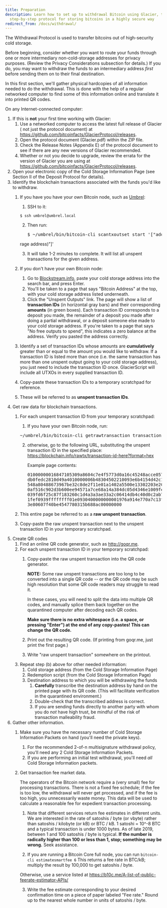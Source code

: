 ```yaml
---
title: Preparation
description: Learn how to set up to withdrawal Bitcoin using Glacier, the
  step-by-step protocol for storing bitcoins in a highly secure way
redirect_from: /docs/withdrawal/
---
```


The Withdrawal Protocol is used to transfer bitcoins out of high-security
cold storage.

Before beginning, consider whether you want to route your funds through one or
more intermediary non-cold-storage addresses for privacy purposes. (Review the
Privacy Considerations subsection for details.) If you do, you may want to
withdraw the funds to an intermediary address *first* before sending them on to
their final destination.

In this first section, we'll gather physical hardcopies of all information
needed to do the withdrawal. This is done with the help of a regular networked
computer to find some of this information online and translate it into printed
QR codes.

On any Internet-connected computer:

1. If this is **not** your first time working with Glacier:
    1. Use a networked computer to access the latest full release of Glacier (
    not just the protocol document) at <https://github.com/bitcoinfacts/GlacierProtocol/releases>.
    2. Open the protocol document (Glacier.pdf) within the ZIP file.
    3. Check the Release Notes (Appendix E) of the protocol document to see if
    there are any new versions of Glacier recommended.
    4. Whether or not you decide to upgrade, review the errata for the version
    of Glacier you are using at <https://github.com/bitcoinfacts/GlacierProtocol/releases>.
2. Open your electronic copy of the
<span class="warning">Cold Storage Information Page</span>
(see Section II of the Deposit Protocol for details).
3. Identify the blockchain transactions associated with the funds you'd like
to withdraw.  
    1. If you have you have your own Bitcoin node, such as [Umbrel](https://getumbrel.com/):  
        1. SSH to it:
        ```
        $ ssh umbrel@umbrel.local
        ```

        2. Then run:  
            <pre>$ ~/umbrel/bin/bitcoin-cli scantxoutset start '["addr(<span class="warning">cold sto
        rage address</span>)"]'</pre>

        3. It will take 1-2 minutes to complete. It will list all unspent transactions for the given address.
    2. If you don't have your own Bitcoin node:
        1. Go to [Blockstream.info](https://blockstream.info/), paste your
        <span class="warning">cold storage address</span> into the search bar,
        and press Enter.
        2. You'll be taken to a page that says "Bitcoin Address" at the top, with
        your <span class="warning">cold storage address</span> listed underneath.
        3. Click the "Unspent Outputs" link. The page will show a list of
        **<span class="warning">transaction IDs</span>**
        (in horizontal gray bars) and their corresponding **amounts** (in green boxes).
        Each <span class="warning">transaction ID</span> corresponds to a deposit
        you made, the remainder of a deposit you made after doing a partial
        withdrawal, or a deposit someone else made to your cold storage address.
        If you're taken to a page that says "No free outputs to spend", this
        indicates a zero balance at the address. Verify you pasted the address
        correctly.
    3. Identify a set of <span class="warning">transaction IDs</span> whose amounts are **cumulatively**
    greater than or equal to the amount you would like to withdraw.
    If a transaction ID is listed more than once (i.e. the same transaction
    has more than one unspent output going to your cold storage address), you
    just need to include the transaction ID once. GlacierScript will include
    all UTXOs in every supplied transaction ID.
    4. Copy-paste these <span class="warning">transaction IDs</span> to a temporary scratchpad for
    reference.
    5. These will be referred to as **<span class="warning">unspent transaction IDs</span>**.
4. Get raw data for blockchain transactions.
    1. For each <span class="warning">unspent transaction ID</span> from your
    temporary scratchpad:
        1. If you have your own Bitcoin node, run:
        <pre>~/umbrel/bin/bitcoin-cli getrawtransaction <span class="primary">transaction-id-here</span></pre>
        2. otherwise, go to the following URL, substituting the unspent transaction ID in
        the specified place:
           [https://blockchain.info/rawtx/<span class="primary">transaction-id-here</span>?format=hex](https://blockchain.info/rawtx/transaction-id-here?format=hex)

           Example page contents:
           <pre><span class="warning">01000000016847105309a8604c7e4f5773d0a16c45248acce057dab62e
           db0fedc2810d49a4010000006b48304502210093e6b4154d42c1bba27c
           548a80488673967be32c8de2f11e01a1402a5500e13302203e20874e5d
           0af516c902d3b600ee94571a7ce68a14a384dc05d4346e1009fe000121
           039fd6f25c87f183260c1d4a3a3ae33a2c06414db4c40d0c2ab76a7192
           1fef0939ffffffff01e0930400000000001976a914e770a7c13f977478
           3e80607f40be4547780315b688ac00000000</span></pre>

   2. This entire page be referred to as a
   **<span class="warning">raw unspent transaction</span>**.
   3. Copy-paste the <span class="warning">raw unspent transaction</span>
   next to the unspent <span class="warning">transaction ID</span> in
   your temporary scratchpad.
5. Create QR codes
    1. Find an online QR code generator, such as <http://goqr.me>.
    2. For each unspent <span class="warning">transaction ID</span> in your
    temporary scratchpad:
        1. Copy-paste the <span class="warning">raw unspent transaction</span>
        into the QR code generator.

            **NOTE:**  Some raw unspent transactions are too long to be converted
            into a single QR code -- or the QR code may be such high resolution
            that some QR code readers may struggle to read it.

            In these cases, you will need to split the data into multiple QR
            codes, and manually splice them back together on the quarantined
            computer after decoding each QR codes.

            **Make sure there is no extra
            whitespace (i.e. a space, or pressing "Enter") at the end of any
            copy-pastes! This can change the QR code.**

        2. Print out the resulting <span class="warning"> QR code</span>. (If
          printing from goqr.me, just print the first page.)
        3. Write "raw unspent transaction" somewhere on the printout.
    3. Repeat step (b) above for other needed information:
        1. Cold storage address (from the <span class="warning">Cold Storage Information Page</span>)
        2. Redemption script (from the <span class="warning">Cold Storage Information Page</span>)
        3. <span class="warning">Destination address</span> to which you will be withdrawing the funds
            1. **Carefully** transcribe the destination address by hand on the printed page with its QR code. (This will facilitate verification in the quarantined environment.)
            2. Double-check that the transcribed address is correct.
            3. If you are sending funds directly to another party with whom you do *not* have high trust, be mindful of the risk of transaction malleability fraud.
6. Gather other information.
    1. Make sure you have the necessary number of <span class="danger">Cold Storage Information Packets</span> on hand (you'll need the private keys).
        1. For the recommended 2-of-n multisignature withdrawal policy,
        you'll need any 2
        <span class="danger">Cold Storage Information Packets</span>.
        2. If you are performing an initial test withdrawal, you'll need *all*
        <span class="danger">Cold Storage Information packets</span>.
    2. Get transaction fee market data.

        The operators of the Bitcoin network require a (very small) fee for
        processing transactions. There is not a fixed fee schedule; if the fee
        is too low, the withdrawal will never get processed, and if the fee is
        too high, you unnecessarily waste money. This data will be used to
        calculate a reasonable fee for expedient transaction processing.

        1. Note that different services return fee estimates in different units.
        We are interested in the rate of satoshis / byte (or vbyte) rather than
        satoshis / kilobyte (or kB) or BTC / kB.
        1 satoshi = 10^-8 BTC and a typical transaction is under 1000 bytes.
        As of late 2019, between 1 and 100 satoshis / byte is typical. **If the number is
        radically higher than 100 or less than 1, stop; something may be wrong.** Seek assistance.

        2. If you are running a Bitcoin Core full node, you can run `bitcoin-cli estimatesmartfee 6`
        This returns a fee rate in BTC/kB; multiply the result by 100,000 to get satoshis / byte.

        Otherwise, use a service listed at https://b10c.me/A-list-of-public-feerate-estimator-APIs/

        3. Write the fee estimate corresponding to your desired confirmation time on a piece of paper
        labeled "Fee rate." Round up to the nearest whole number in units of satoshis / byte.
